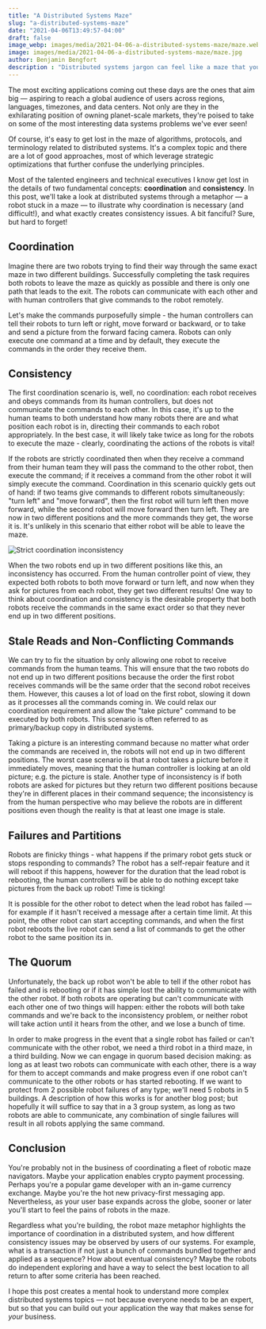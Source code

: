 ```yaml
---
title: "A Distributed Systems Maze"
slug: "a-distributed-systems-maze"
date: "2021-04-06T13:49:57-04:00"
draft: false
image_webp: images/media/2021-04-06-a-distributed-systems-maze/maze.webp
image: images/media/2021-04-06-a-distributed-systems-maze/maze.jpg
author: Benjamin Bengfort
description : "Distributed systems jargon can feel like a maze that your constantly lost in. In this post we try to see our way clear with a maze metaphor to understand why coordination is necessary, and difficult."
---
```


The most exciting applications coming out these days are the ones that aim big &mdash; aspiring to reach a global audience of users across regions, languages, timezones, and data centers. Not only are they in the exhilarating position of owning planet-scale markets, they're poised to take on some of the most interesting data systems problems  we've ever seen!

Of course, it's easy to get lost in the maze of algorithms, protocols, and terminology related to distributed systems. It's a complex topic and there are a lot of good approaches, most of which leverage strategic optimizations that further confuse the underlying principles.

Most of the talented engineers and technical executives I know get lost in the details of two fundamental concepts: **coordination** and **consistency**. In this post, we'll take a look at distributed systems through a metaphor &mdash; a robot stuck in a maze &mdash; to illustrate why coordination is necessary (and difficult!), and what exactly creates consistency issues. A bit fanciful? Sure, but hard to forget!

## Coordination

Imagine there are two robots trying to find their way through the same exact maze in two different buildings. Successfully completing the task requires both robots to leave the maze as quickly as possible and there is only one path that leads to the exit. The robots can communicate with each other and with human controllers that give commands to the robot remotely.

Let's make the commands purposefully simple - the human controllers can tell their robots to turn left or right, move forward or backward, or to take and send a picture from the forward facing camera. Robots can only execute one command at a time and by default, they execute the commands in the order they receive them.

## Consistency

The first coordination scenario is, well, no coordination: each robot receives and obeys commands from its human controllers, but does not communicate the commands to each other. In this case, it's up to the human teams to both understand how many robots there are and what position each robot is in, directing their commands to each robot appropriately. In the best case, it will likely take twice as long for the robots to execute the maze - clearly, coordinating the actions of the robots is vital!

If the robots are strictly coordinated then when they receive a command from their human team they will pass the command to the other robot, then execute the command; if it receives a command from the other robot it will simply execute the command. Coordination in this scenario quickly gets out of hand: if two teams give commands to different robots simultaneously: "turn left" and "move forward", then the first robot will turn left then move forward, while the second robot will move forward then turn left. They are now in two different positions and the more commands they get, the worse it is. It's unlikely in this scenario that either robot will be able to leave the maze.

![Strict coordination inconsistency](/images/media/2021-04-06-a-distributed-systems-maze/2021-04-06-strict-coordination.png)

When the two robots end up in two different positions like this, an inconsistency has occurred. From the human controller point of view, they expected both robots to both move forward or turn left, and now when they ask for pictures from each robot, they get two different results! One way to think about coordination and consistency is the desirable property that both robots receive the commands in the same exact order so that they never end up in two different positions.

## Stale Reads and Non-Conflicting Commands

We can try to fix the situation by only allowing one robot to receive commands from the human teams. This will ensure that the two robots do not end up in two different positions because the order the first robot receives commands will be the same order that the second robot receives them. However, this causes a lot of load on the first robot, slowing it down as it processes all the commands coming in. We could relax our coordination requirement and allow the "take picture" command to be executed by both robots. This scenario is often referred to as primary/backup copy in distributed systems.

Taking a picture is an interesting command because no matter what order the commands are received in, the robots will not end up in two different positions. The worst case scenario is that a robot takes a picture before it immediately moves, meaning that the human controller is looking at an old picture; e.g. the picture is stale. Another type of inconsistency is if both robots are asked for pictures but they return two different positions because they're in different places in their command sequence; the inconsistency is from the human perspective who may believe the robots are in different positions even though the reality is that at least one image is stale.

## Failures and Partitions

Robots are finicky things - what happens if the primary robot gets stuck or stops responding to commands? The robot has a self-repair feature and it will reboot if this happens, however for the duration that the lead robot is rebooting, the human controllers will be able to do nothing except take pictures from the back up robot! Time is ticking!

It is possible for the other robot to detect when the lead robot has failed &mdash; for example if it hasn't received a message after a certain time limit. At this point, the other robot can start accepting commands, and when the first robot reboots the live robot can send a list of commands to get the other robot to the same position its in.

## The Quorum

Unfortunately, the back up robot won't be able to tell if the other robot has failed and is rebooting or if it has simple lost the ability to communicate with the other robot. If both robots are operating but can't communicate with each other one of two things will happen: either the robots will both take commands and we're back to the inconsistency problem, or neither robot will take action until it hears from the other, and we lose a bunch of time.

In order to make progress in the event that a single robot has failed or can't communicate with the other robot, we need a third robot in a third maze, in a third building. Now we can engage in quorum based decision making: as long as at least two robots can communicate with each other, there is a way for them to accept commands and make progress even if one robot can't communicate to the other robots or has started rebooting. If we want to protect from 2 possible robot failures of any type; we'll need 5 robots in 5 buildings. A description of how this works is for another blog post; but hopefully it will suffice to say that in a 3 group system, as long as two robots are able to communicate, any combination of single failures will result in all robots applying the same command.

## Conclusion

You're probably not in the business of coordinating a fleet of robotic maze navigators. Maybe your application enables crypto payment processing. Perhaps you're a popular game developer with an in-game currency exchange. Maybe you're the hot new privacy-first messaging app. Nevertheless, as your user base expands across the globe, sooner or later you'll start to feel the pains of robots in the maze.

Regardless what you're building, the robot maze metaphor highlights the importance of coordination in a distributed system, and how different consistency issues may be observed by users of our systems. For example, what is a transaction if not just a bunch of commands bundled together and applied as a sequence? How about eventual consistency? Maybe the robots do independent exploring and have a way to select the best location to all return to after some criteria has been reached.

I hope this post creates a mental hook to understand more complex distributed systems topics &mdash; not because everyone needs to be an expert, but so that you can build out your application the way that makes sense for *your* business.
